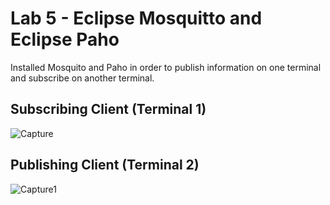 # Lab 5 - Eclipse Mosquitto and Eclipse Paho
Installed Mosquito and Paho in order to publish information on one terminal and subscribe on another terminal. 
## Subscribing Client (Terminal 1)
![Capture](https://user-images.githubusercontent.com/98130028/236376707-8f19f71c-dac1-45ce-bbe3-8d119842926b.PNG)


## Publishing Client (Terminal 2)
![Capture1](https://user-images.githubusercontent.com/98130028/236376749-eccd2253-3538-4a4b-81ab-2184d8ed0aa3.PNG)
